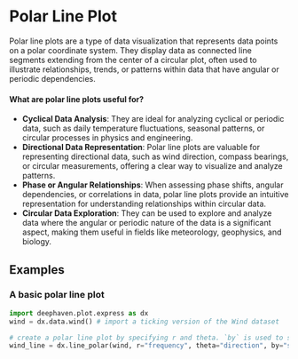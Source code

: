 # Polar Line Plot

Polar line plots are a type of data visualization that represents data points on a polar coordinate system. They display data as connected line segments extending from the center of a circular plot, often used to illustrate relationships, trends, or patterns within data that have angular or periodic dependencies.

#### What are polar line plots useful for?

- **Cyclical Data Analysis**: They are ideal for analyzing cyclical or periodic data, such as daily temperature fluctuations, seasonal patterns, or circular processes in physics and engineering.
- **Directional Data Representation**: Polar line plots are valuable for representing directional data, such as wind direction, compass bearings, or circular measurements, offering a clear way to visualize and analyze patterns.
- **Phase or Angular Relationships**: When assessing phase shifts, angular dependencies, or correlations in data, polar line plots provide an intuitive representation for understanding relationships within circular data.
- **Circular Data Exploration**: They can be used to explore and analyze data where the angular or periodic nature of the data is a significant aspect, making them useful in fields like meteorology, geophysics, and biology.

## Examples

### A basic polar line plot

```python order=wind_line,wind
import deephaven.plot.express as dx
wind = dx.data.wind() # import a ticking version of the Wind dataset

# create a polar line plot by specifying r and theta. `by` is used to separate data by groups
wind_line = dx.line_polar(wind, r="frequency", theta="direction", by="strength")
```